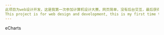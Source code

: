 ```yaml
---
此项目为web设计开发，这是我第一次参加计算机设计大赛，网页简单，没有后台交互，最后获得省三，有需要的同学自取
This project is for web design and development, this is my first time to participate in the computer design competition, the web page is simple, there is no background interaction, and finally won the savings of three, students in need take their own
---
```

eCharts

